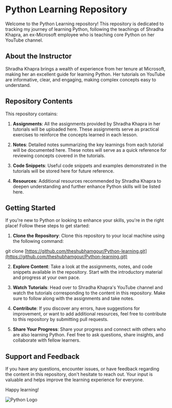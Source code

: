 # Python Learning Repository

Welcome to the Python Learning repository! This repository is dedicated to tracking my journey of learning Python, following the teachings of Shradha Khapra, an ex-Microsoft employee who is teaching core Python on her YouTube channel.

## About the Instructor
Shradha Khapra brings a wealth of experience from her tenure at Microsoft, making her an excellent guide for learning Python. Her tutorials on YouTube are informative, clear, and engaging, making complex concepts easy to understand.

## Repository Contents
This repository contains:

1. **Assignments**: All the assignments provided by Shradha Khapra in her tutorials will be uploaded here. These assignments serve as practical exercises to reinforce the concepts learned in each lesson.

2. **Notes**: Detailed notes summarizing the key learnings from each tutorial will be documented here. These notes will serve as a quick reference for reviewing concepts covered in the tutorials.

3. **Code Snippets**: Useful code snippets and examples demonstrated in the tutorials will be stored here for future reference.

4. **Resources**: Additional resources recommended by Shradha Khapra to deepen understanding and further enhance Python skills will be listed here.

## Getting Started
If you're new to Python or looking to enhance your skills, you're in the right place! Follow these steps to get started:

1. **Clone the Repository**: Clone this repository to your local machine using the following command:

git clone [https://github.com/theshubhamgour/Python-learning.git](https://github.com/theshubhamgour/Python-learning.git)


2. **Explore Content**: Take a look at the assignments, notes, and code snippets available in the repository. Start with the introductory material and progress at your own pace.

3. **Watch Tutorials**: Head over to Shradha Khapra's YouTube channel and watch the tutorials corresponding to the content in this repository. Make sure to follow along with the assignments and take notes.

4. **Contribute**: If you discover any errors, have suggestions for improvement, or want to add additional resources, feel free to contribute to this repository by submitting pull requests.

5. **Share Your Progress**: Share your progress and connect with others who are also learning Python. Feel free to ask questions, share insights, and collaborate with fellow learners.

## Support and Feedback
If you have any questions, encounter issues, or have feedback regarding the content in this repository, don't hesitate to reach out. Your input is valuable and helps improve the learning experience for everyone.

Happy learning!

![Python Logo](https://www.python.org/static/community_logos/python-logo.png)
